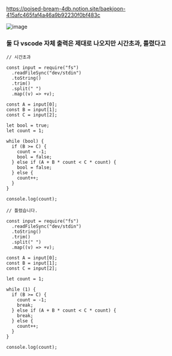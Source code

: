https://poised-bream-4db.notion.site/baekjoon-415afc465faf4a46a9b92230f0bf483c

![image](https://user-images.githubusercontent.com/49461207/216793870-6e1ed7dc-1110-4076-81aa-029a44dedc32.png)

### 둘 다 vscode 자체 출력은 제대로 나오지만 시간초과, 틀렸다고 

```
// 시간초과

const input = require("fs")
  .readFileSync("dev/stdin")
  .toString()
  .trim()
  .split(" ")
  .map((v) => +v);

const A = input[0];
const B = input[1];
const C = input[2];

let bool = true;
let count = 1;

while (bool) {
  if (B >= C) {
    count = -1;
    bool = false;
  } else if (A + B * count < C * count) {
    bool = false;
  } else {
    count++;
  }
}

console.log(count);
```

```
// 틀렸습니다.

const input = require("fs")
  .readFileSync("dev/stdin")
  .toString()
  .trim()
  .split(" ")
  .map((v) => +v);

const A = input[0];
const B = input[1];
const C = input[2];

let count = 1;

while (1) {
  if (B >= C) {
    count = -1;
    break;
  } else if (A + B * count < C * count) {
    break;
  } else {
    count++;
  }
}

console.log(count);
```
